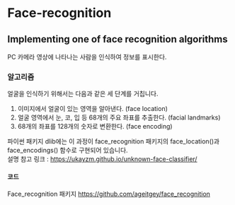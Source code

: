 # Face-recognition
## Implementing one of face recognition algorithms
PC 카메라 영상에 나타나는 사람을 인식하여 정보를 표시한다.   

### 알고리즘
얼굴을 인식하기 위해서는 다음과 같은 세 단계를 거칩니다.   

1. 이미지에서 얼굴이 있는 영역을 알아낸다. (face location)   
2. 얼굴 영역에서 눈, 코, 입 등 68개의 주요 좌표를 추출한다. (facial landmarks)   
3. 68개의 좌표를 128개의 숫자로 변환한다. (face encoding)   
   
파이썬 패키지 dlib에는 이 과정이 face_recognition 패키지의 face_location()과 face_encodings() 함수로 구현되어 있습니다.    
설명 참고 링크 : https://ukayzm.github.io/unknown-face-classifier/   

#### 코드
Face_recognition 패키지
https://github.com/ageitgey/face_recognition
